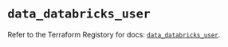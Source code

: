 # `data_databricks_user`

Refer to the Terraform Registory for docs: [`data_databricks_user`](https://registry.terraform.io/providers/databricks/databricks/1.17.0/docs/data-sources/user).
